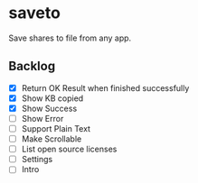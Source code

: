 # saveto

Save shares to file from any app.

## Backlog

- [x] Return OK Result when finished successfully
- [x] Show KB copied
- [x] Show Success
- [ ] Show Error
- [ ] Support Plain Text
- [ ] Make Scrollable
- [ ] List open source licenses
- [ ] Settings
- [ ] Intro
